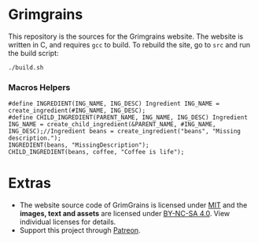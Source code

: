 # Grimgrains

This repository is the sources for the Grimgrains website. The website is written in C, and requires `gcc` to build. To rebuild the site, go to `src` and run the build script:

```
./build.sh
```

### Macros Helpers

```
#define INGREDIENT(ING_NAME, ING_DESC) Ingredient ING_NAME = create_ingredient(#ING_NAME, ING_DESC);
#define CHILD_INGREDIENT(PARENT_NAME, ING_NAME, ING_DESC) Ingredient ING_NAME = create_child_ingredient(&PARENT_NAME, #ING_NAME, ING_DESC);//Ingredient beans = create_ingredient("beans", "Missing description.");
INGREDIENT(beans, "MissingDescription");
CHILD_INGREDIENT(beans, coffee, "Coffee is life");
```
# Extras

- The website source code of GrimGrains is licensed under [MIT](https://github.com/hundredrabbits/grimgrains/blob/master/LICENSE) and the **images, text and assets** are licensed under [BY-NC-SA 4.0](https://github.com/hundredrabbits/grimgrains/blob/master/LICENSE.by-nc-sa-4.0.md). View individual licenses for details.
- Support this project through [Patreon](https://patreon.com/100).

